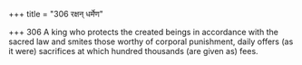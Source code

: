+++
title = "306 रक्षन् धर्मेण"

+++
306	A king who protects the created beings in accordance with the sacred law and smites those worthy of corporal punishment, daily offers (as it were) sacrifices at which hundred thousands (are given as) fees.